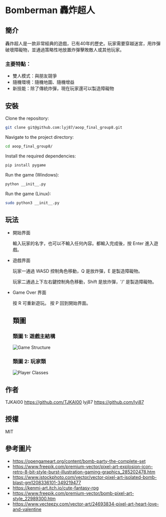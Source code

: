 # Bomberman 轟炸超人

## 簡介
轟炸超人是一款非常經典的遊戲，已有40年的歷史。玩家需要穿越迷宮，用炸彈破壞障礙物，並通過策略性地放置炸彈擊敗敵人或其他玩家。

### 主要特點：
- 雙人模式：與朋友競爭
- 隨機環境：隨機地圖、隨機增益
- 新技能：除了傳統炸彈，現在玩家還可以製造障礙物

## 安裝
Clone the repository:

```sh
git clone git@github.com:lyj87/aoop_final_group8.git
```

Navigate to the project directory:

```sh
cd aoop_final_group8/
```

Install the required dependencies:

```sh
pip install pygame
```

Run the game (Windows):

```sh
python __init__.py
```

Run the game (Linux):

```sh
sudo python3 __init__.py
```

## 玩法
- 開始界面

  輸入玩家的名字，也可以不輸入任何內容。都輸入完成後，按 Enter 進入遊戲。
  
- 遊戲界面

  玩家一通過 WASD 控制角色移動，Q 是放炸彈，E 是製造障礙物。

  玩家二通過上下左右鍵控制角色移動，Shift 是放炸彈，'/' 是製造障礙物。

- Game Over 界面

  按 R 可重新遊玩。
  按 P 回到開始界面。

  ## 類圖

  ### 類圖 1: 遊戲主結構
  ![Game Structure](diagrams/game_structure.png)

  ### 類圖 2: 玩家類
  ![Player Classes](diagrams/player_classes.png)

## 作者
TJKAI00  https://github.com/TJKAI00
lyj87  https://github.com/lyj87

## 授權
MIT

## 參考圖片
- https://opengameart.org/content/bomb-party-the-complete-set
- https://www.freepik.com/premium-vector/pixel-art-explosion-icon-retro-8-bit-style-burst-illustration-gaming-graphics_285202478.htm
- https://www.istockphoto.com/vector/vector-pixel-art-isolated-bomb-blast-gm1208336101-349219477
- https://kenmi-art.itch.io/cute-fantasy-rpg
- https://www.freepik.com/premium-vector/bomb-pixel-art-style_22989300.htm
- https://www.vecteezy.com/vector-art/24693834-pixel-art-heart-love-and-valentine
